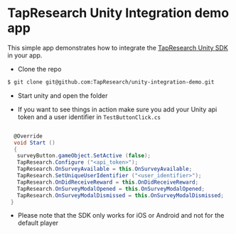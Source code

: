 # TapResearch Unity Integration demo app

This simple app demonstrates how to integrate the [TapResearch Unity SDK](https://www.tapresearch.com/docs/unity_integration_guide) in your app.

* Clone the repo

~~~~~~bash
$ git clone git@github.com:TapResearch/unity-integration-demo.git
~~~~~~

* Start unity and open the folder

* If you want to see things in action make sure you add your Unity api token and a user identifier in `TestButtonClick.cs`

~~~~csharp

  @Override
  void Start ()
  {
   surveyButton.gameObject.SetActive (false);
   TapResearch.Configure ("<api_token>");
   TapResearch.OnSurveyAvailable = this.OnSurveyAvailable;
   TapResearch.SetUniqueUserIdentifier ("<user_identifier>");
   TapResearch.OnDidReceiveReward = this.OnDidReceiveReward;
   TapResearch.OnSurveyModalOpened = this.OnSurveyModalOpened;
   TapResearch.OnSurveyModalDismissed = this.OnSurveyModalDismissed;
 }


~~~~
* Please note that the SDK only works for iOS or Android and not for the default player
